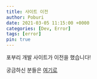 ```yaml
---
title: 사이트 이전
author: Poburi
date: 2021-03-05 11:15:00 +0000
categories: [Dev, Error]
tags: [error]
pin: true
---
```

 
포부리 개발 사이트가 이전을 했습니다!

궁금하신 분들은 [여기로](https://c-u-f.tistory.com/)